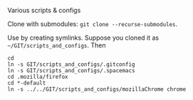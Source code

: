 Various scripts & configs

Clone with submodules: `git clone --recurse-submodules`.

Use by creating symlinks. Suppose you cloned it as `~/GIT/scripts_and_configs`. Then
```
cd
ln -s GIT/scripts_and_configs/.gitconfig
ln -s GIT/scripts_and_configs/.spacemacs
cd .mozilla/firefox
cd *-default
ln -s ../../GIT/scripts_and_configs/mozillaChrome chrome
```

